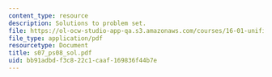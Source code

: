 ```yaml
---
content_type: resource
description: Solutions to problem set.
file: https://ol-ocw-studio-app-qa.s3.amazonaws.com/courses/16-01-unified-engineering-i-ii-iii-iv-fall-2005-spring-2006/bb91adbdf3c822c1caaf169836f44b7e_s07_ps08_sol.pdf
file_type: application/pdf
resourcetype: Document
title: s07_ps08_sol.pdf
uid: bb91adbd-f3c8-22c1-caaf-169836f44b7e
---
```

